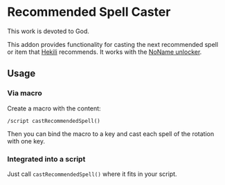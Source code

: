 # Recommended Spell Caster

This work is devoted to God.

This addon provides functionality for casting the next recommended spell or item that [Hekili](https://github.com/Hekili/hekili) recommends.
It works with the [NoName unlocker](https://no-name.site/).

## Usage

### Via macro

Create a macro with the content:

```
/script castRecommendedSpell()
```

Then you can bind the macro to a key and cast each spell of the rotation with one key.

### Integrated into a script

Just call `castRecommendedSpell()` where it fits in your script.

